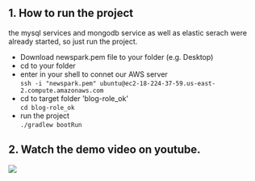 ## 1. How to run the project

the mysql services and mongodb service as well as elastic serach were already started, so just run the project.  

- Download newspark.pem file to your folder (e.g. Desktop)  
- cd to your folder  
- enter in your shell to connet our AWS server  
```ssh -i "newspark.pem" ubuntu@ec2-18-224-37-59.us-east-2.compute.amazonaws.com```
- cd to target folder 'blog-role_ok'   
```cd blog-role_ok```   
- run the project  
```./gradlew bootRun```


## 2. Watch the demo video on youtube.  

![](https://youtu.be/ntHmgZI_Mkw)

